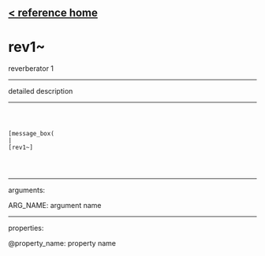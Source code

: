 [< reference home](ceammc_lib.html)
---

# rev1~


reverberator 1

---

detailed description
<br>


---


```



[message_box(                                 
|
[rev1~]


            
```

---
arguments:

ARG_NAME: argument name<br>

---
properties:

@property_name: property name<br>

